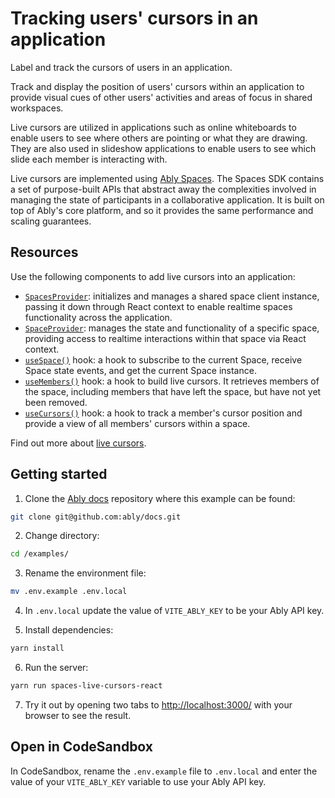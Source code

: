 # Tracking users' cursors in an application

Label and track the cursors of users in an application.

Track and display the position of users' cursors within an application to provide visual cues of other users' activities and areas of focus in shared workspaces.

Live cursors are utilized in applications such as online whiteboards to enable users to see where others are pointing or what they are drawing. They are also used in slideshow applications to enable users to see which slide each member is interacting with.

Live cursors are implemented using [Ably Spaces](/docs/products/spaces). The Spaces SDK contains a set of purpose-built APIs that abstract away the complexities involved in managing the state of participants in a collaborative application. It is built on top of Ably's core platform, and so it provides the same performance and scaling guarantees.

## Resources

Use the following components to add live cursors into an application:

- [`SpacesProvider`](/docs/spaces/react#spaces-provider): initializes and manages a shared space client instance, passing it down through React context to enable realtime spaces functionality across the application.
- [`SpaceProvider`](/docs/spaces/react#spaces-provider): manages the state and functionality of a specific space, providing access to realtime interactions within that space via React context.
- [`useSpace()`](/docs/spaces/react#useSpace) hook: a hook to subscribe to the current Space, receive Space state events, and get the current Space instance.
- [`useMembers()`](/docs/spaces/react#useMembers) hook: a hook to build live cursors. It retrieves members of the space, including members that have left the space, but have not yet been removed.
- [`useCursors()`](/docs/spaces/react#useCursors) hook: a hook to track a member's cursor position and provide a view of all members' cursors within a space.

Find out more about [live cursors](/docs/spaces/cursors).

## Getting started

1. Clone the [Ably docs](https://github.com/ably/docs) repository where this example can be found:

```sh
git clone git@github.com:ably/docs.git
```

2. Change directory:

```sh
cd /examples/
```

3. Rename the environment file:

```sh
mv .env.example .env.local
```

4. In `.env.local` update the value of `VITE_ABLY_KEY` to be your Ably API key.

5. Install dependencies:

```sh
yarn install
```

6. Run the server:

```sh
yarn run spaces-live-cursors-react
```

7. Try it out by opening two tabs to [http://localhost:3000/](http://localhost:3000/) with your browser to see the result.

## Open in CodeSandbox

In CodeSandbox, rename the `.env.example` file to `.env.local` and enter the value of your `VITE_ABLY_KEY` variable to use your Ably API key.
